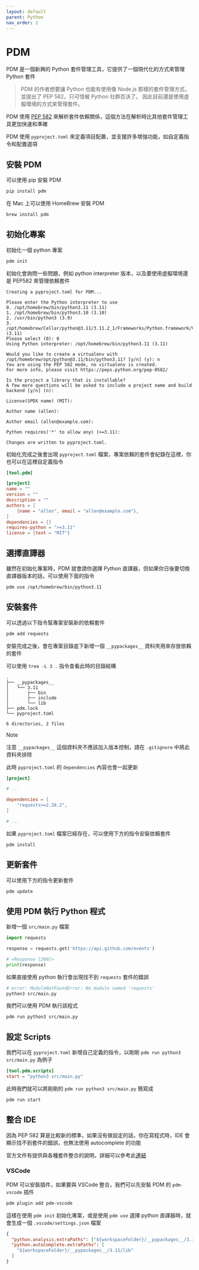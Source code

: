 ```yaml
---
layout: default
parent: Python
nav_order: 1
---
```


# PDM

PDM 是一個新興的 Python 套件管理工具，它提供了一個現代化的方式來管理 Python 套件

> PDM 的作者想要讓 Python 也能有使用像 Node.js 那樣的套件管理方式，並提出了 PEP 582，只可惜被 Python 社群否決了。
> 因此目前還是使用虛擬環境的方式來管理套件。

PDM 使用 [PEP 582](https://peps.python.org/pep-0582/) 來解析套件依賴關係，這個方法在解析時比其他套件管理工具更加快速和準確

PDM 使用 `pyproject.toml` 來定義項目配置，並支援許多增強功能，如自定義指令和配置選項

## 安裝 PDM

可以使用 pip 安裝 PDM

```bash
pip install pdm
```

在 Mac 上可以使用 HomeBrew 安裝 PDM

```bash
brew install pdm
```

## 初始化專案

初始化一個 python 專案

```bash
pdm init
```

初始化會詢問一些問題，例如 python interpreter 版本，以及要使用虛擬環境還是 PEP582 來管理依賴套件

```text
Creating a pyproject.toml for PDM...

Please enter the Python interpreter to use
0. /opt/homebrew/bin/python3.11 (3.11)
1. /opt/homebrew/bin/python3.10 (3.10)
2. /usr/bin/python3 (3.9)
3. /opt/homebrew/Cellar/python@3.11/3.11.2_1/Frameworks/Python.framework/Versions/3.11/bin/python3.11 (3.11)
Please select (0): 0
Using Python interpreter: /opt/homebrew/bin/python3.11 (3.11)

Would you like to create a virtualenv with /opt/homebrew/opt/python@3.11/bin/python3.11? [y/n] (y): n
You are using the PEP 582 mode, no virtualenv is created.
For more info, please visit https://peps.python.org/pep-0582/

Is the project a library that is installable?
A few more questions will be asked to include a project name and build backend [y/n] (n):

License(SPDX name) (MIT):

Author name (allen):

Author email (allen@example.com):

Python requires('*' to allow any) (>=3.11):

Changes are written to pyproject.toml.
```

初始化完成之後會出現 `pyproject.toml` 檔案，專案依賴的套件會紀錄在這裡，你也可以在這裡自定義指令

```toml
[tool.pdm]

[project]
name = ""
version = ""
description = ""
authors = [
    {name = "allen", email = "allen@example.com"},
]
dependencies = []
requires-python = ">=3.11"
license = {text = "MIT"}
```

## 選擇直譯器

雖然在初始化專案時，PDM 就會請你選擇 Python 直譯器，但如果你日後要切換直譯器版本的話，可以使用下面的指令

```bash
pdm use /opt/homebrew/bin/python3.11
```

## 安裝套件

可以透過以下指令幫專案安裝新的依賴套件

```bash
pdm add requests
```

安裝完成之後，會在專案目錄底下新增一個 `__pypackages__` 資料夾用來存放依賴的套件

可以使用 `tree -L 3 .` 指令查看此時的目錄結構

```text
.
├── __pypackages__
│   └── 3.11
│       ├── bin
│       ├── include
│       └── lib
├── pdm.lock
└── pyproject.toml

6 directories, 2 files
```

> [!Note]
>
> 注意 `__pypackages__` 這個資料夾不應該加入版本控制，請在 `.gitignore` 中將此資料夾排除

此時 `pyproject.toml` 的 `dependencies` 內容也會一起更新

```toml
[project]

# ...

dependencies = [
    "requests>=2.28.2",
]

# ...
```

如果 `pyproject.toml` 檔案已經存在，可以使用下方的指令安裝依賴套件

```bash
pdm install
```

## 更新套件

可以使用下方的指令更新套件

```bash
pdm update
```

## 使用 PDM 執行 Python 程式

新增一個 `src/main.py` 檔案

```python
import requests

response = requests.get('https://api.github.com/events')

# <Response [200]>
print(response)
```

如果直接使用 python 執行會出現找不到 `requests` 套件的錯誤

```bash
# error: ModuleNotFoundError: No module named 'requests'
python3 src/main.py
```

我們可以使用 PDM 執行該程式

```bash
pdm run python3 src/main.py
```

## 設定 Scripts

我們可以在 `pyproject.toml` 新增自己定義的指令，以剛剛 `pdm run python3 src/main.py` 為例子

```toml
[tool.pdm.scripts]
start = "python3 src/main.py"
```

此時我們就可以將剛剛的 `pdm run python3 src/main.py` 簡寫成

```bash
pdm run start
```

## 整合 IDE

因為 PEP 582 算是比較新的標準，如果沒有做設定的話，你在寫程式時，IDE 會顯示找不到套件的錯誤，也無法使用 autocomplete 的功能

官方文件有提供與各種套件整合的說明，詳細可以參考此[連結](https://pdm.fming.dev/latest/usage/pep582/)

### VSCode

PDM 可以安裝插件，如果要與 VSCode 整合，我們可以先安裝 PDM 的 `pdm-vscode` 插件

```bash
pdm plugin add pdm-vscode
```

這樣在使用 `pdm init` 初始化專案，或是使用 `pdm use` 選擇 python 直譯器時，就會生成一個 `.vscode/settings.json` 檔案

```json
{
  "python.analysis.extraPaths": ["${workspaceFolder}/__pypackages__/3.11/lib"],
  "python.autoComplete.extraPaths": [
    "${workspaceFolder}/__pypackages__/3.11/lib"
  ]
}
```
